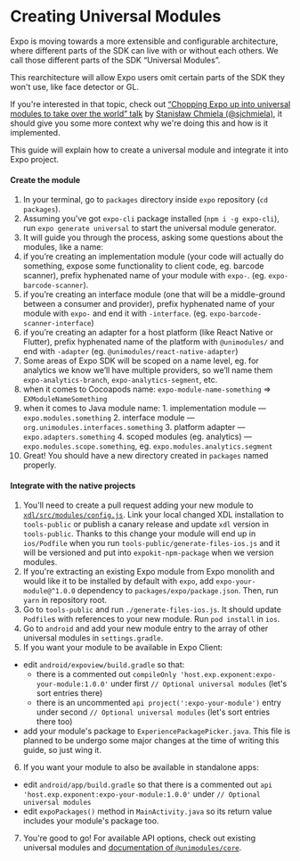 # Creating Universal Modules

Expo is moving towards a more extensible and configurable architecture, where different parts of the SDK can live with or without each others. We call those different parts of the SDK “Universal Modules”.

This rearchitecture will allow Expo users omit certain parts of the SDK they won't use, like face detector or GL.

If you're interested in that topic, check out [“Chopping Expo up into universal modules to take over the world” talk](https://youtu.be/-9CJZRv7uOY) by [Stanisław Chmiela (@sjchmiela)](https://github.com/sjchmiela), it should give you some more context why we're doing this and how is it implemented.

This guide will explain how to create a universal module and integrate it into Expo project.

#### Create the module

1. In your terminal, go to `packages` directory inside `expo` repository (`cd packages`).
2. Assuming you've got `expo-cli` package installed (`npm i -g expo-cli`), run `expo generate universal` to start the universal module generator.
3. It will guide you through the process, asking some questions about the modules, like a name:
  1. if you’re creating an implementation module (your code will actually do something, expose some functionality to client code, eg. barcode scanner), prefix hyphenated name of your module with `expo-`. (eg. `expo-barcode-scanner`).
  2. if you’re creating an interface module (one that will be a middle-ground between a consumer and provider), prefix hyphenated name of your module with `expo-` and end it with `-interface`. (eg. `expo-barcode-scanner-interface`)
  3. if you’re creating an adapter for a host platform (like React Native or Flutter), prefix hyphenated name of the platform with `@unimodules/` and end with `-adapter` (eg. `@unimodules/react-native-adapter`)
  4. Some areas of Expo SDK will be scoped on a name level, eg. for analytics we know we’ll have multiple providers, so we’ll name them `expo-analytics-branch`, `expo-analytics-segment`, etc.
  5. when it comes to Cocoapods name: `expo-module-name-something` => `EXModuleNameSomething`
  6. when it comes to Java module name:
    1. implementation module — `expo.modules.something`
    2. interface module — `org.unimodules.interfaces.something`
    3. platform adapter — `expo.adapters.something`
    4. scoped modules (eg. analytics) — `expo.modules.scope.something`, eg. `expo.modules.analytics.segment`
4. Great! You should have a new directory created in `packages` named properly.

#### Integrate with the native projects

1. You'll need to create a pull request adding your new module to [`xdl/src/modules/config.js`](https://github.com/expo/expo-cli/blob/master/packages/xdl/src/modules/config.js). Link your local changed XDL installation to `tools-public` or publish a canary release and update `xdl` version in `tools-public`. Thanks to this change your module will end up in `ios/Podfile` when you run `tools-public/generate-files-ios.js` and it will be versioned and put into `expokit-npm-package` when we version modules.
2. If you're extracting an existing Expo module from Expo monolith and would like it to be installed by default with `expo`, add `expo-your-module@^1.0.0` dependency to `packages/expo/package.json`. Then, run `yarn` in repository root.
3. Go to `tools-public` and run `./generate-files-ios.js`. It should update `Podfile`s with references to your new module. Run `pod install` in `ios`.
4. Go to `android` and add your new module entry to the array of other universal modules in `settings.gradle`.
5. If you want your module to be available in Expo Client:
  - edit `android/expoview/build.gradle` so that:
    - there is a commented out `compileOnly 'host.exp.exponent:expo-your-module:1.0.0'` under first `// Optional universal modules` (let's sort entries there)
    - there is an uncommented `api project(':expo-your-module')` entry under second `// Optional universal modules` (let's sort entries there too)
  - add your module's package to `ExperiencePackagePicker.java`. This file is planned to be undergo some major changes at the time of writing this guide, so just wing it.
6. If you want your module to also be available in standalone apps:
  - edit `android/app/build.gradle` so that there is a commented out `api 'host.exp.exponent:expo-your-module:1.0.0'` under `// Optional universal modules`
  - edit `expoPackages()` method in `MainActivity.java` so its return value includes your module's package too.
7. You're good to go! For available API options, check out existing universal modules and [documentation of `@unimodules/core`](https://github.com/unimodules/core).
